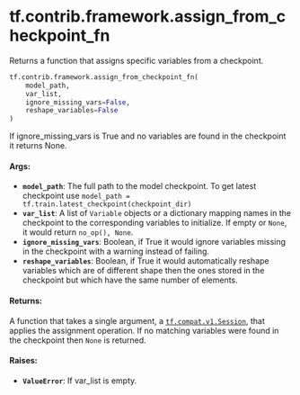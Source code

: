 <div itemscope itemtype="http://developers.google.com/ReferenceObject">
<meta itemprop="name" content="tf.contrib.framework.assign_from_checkpoint_fn" />
<meta itemprop="path" content="Stable" />
</div>

# tf.contrib.framework.assign_from_checkpoint_fn

Returns a function that assigns specific variables from a checkpoint.

``` python
tf.contrib.framework.assign_from_checkpoint_fn(
    model_path,
    var_list,
    ignore_missing_vars=False,
    reshape_variables=False
)
```

<!-- Placeholder for "Used in" -->

If ignore_missing_vars is True and no variables are found in the checkpoint
it returns None.

#### Args:


* <b>`model_path`</b>: The full path to the model checkpoint. To get latest checkpoint
  use `model_path = tf.train.latest_checkpoint(checkpoint_dir)`
* <b>`var_list`</b>: A list of `Variable` objects or a dictionary mapping names in the
  checkpoint to the corresponding variables to initialize. If empty or
  `None`, it would return `no_op(), None`.
* <b>`ignore_missing_vars`</b>: Boolean, if True it would ignore variables missing in
  the checkpoint with a warning instead of failing.
* <b>`reshape_variables`</b>: Boolean, if True it would automatically reshape variables
  which are of different shape then the ones stored in the checkpoint but
  which have the same number of elements.


#### Returns:

A function that takes a single argument, a <a href="../../../tf/Session.md"><code>tf.compat.v1.Session</code></a>, that
applies the
assignment operation. If no matching variables were found in the checkpoint
then `None` is returned.



#### Raises:


* <b>`ValueError`</b>: If var_list is empty.